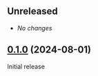 ## Unreleased

- *No changes*

## [0.1.0] (2024-08-01)

Initial release


[0.1.0]: https://github.com/RedMadRobot/gears-android/compare/9ada4423...resultflow-v0.1.0
